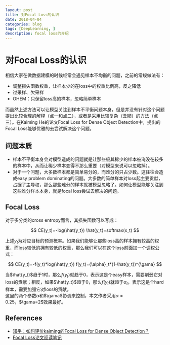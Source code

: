 ```yaml
---
layout: post 
title: 对Focal Loss的认识 
date: 2018-04-04 
categories: blog 
tags: [DeepLearning, ] 
description: focal loss的介绍 
---
```


# 对Focal Loss的认识

相信大家在做数据建模的时候经常会遇见样本不均衡的问题，之前的常规做法有：

* 调整损失函数权重，让样本少的在loss中的权重比例高，反之降低
* 过采样、欠采样
* OHEM：只保留loss高的样本，忽略简单样本

而虽然上述方法可以让模型关注到样本不平衡问题本身，但是并没有针对这个问题提出比较合理的解释（点一和点二），或者是采用比较复杂（丑陋）的方法（点三）。在Kaiming He的论文Focal Loss for Dense Object Detection中，提出的Focal Loss能够优雅的去尝试解决这个问题。

## 问题本质

* 样本不平衡本身会对模型造成的问题就是让那些极其稀少的样本被淹没在较多的样本中，从而让稀少样本变得不那么重要（对模型来说可以忽略掉）。
* 对于一个问题，大多数样本都是简单易分的，而难分的只占少数。这往往会造成easy problem dominating的问题。大多数的简单样本对loss起主要贡献，占据了主导权，那么那些难分的样本就被模型忽略了。如何让模型能够关注到这些难分样本本身，就是focal loss尝试去解决的问题。

## Focal Loss

对于多分类的cross entropy而言，其损失函数可以写成：

$$
CE(y_t)=-log(\hat{y_t})
\hat{y_t}=softmax(x_t)
$$


上述$y_t$为对应目标的预测概率。如果我们能够让那些loss高的样本拥有较高的权重，而loss较低的拥有较低的权重，那么我们可以在这个loss前面加一个调权公式：

$$
CE(y_t)=-f(y_t)*log(\hat{y_t})
f(y_t)={\alpha}_t*(1-\hat{y_t})^{\gama}
$$

当$\hat{y_t}$趋于1时，那么$f(y_t)$就趋于0，表示这是个easy样本，需要削弱它对loss的贡献；相反，如果$\hat{y_t}$趋于0，那么$f(y_t)$就趋于$\alpha_t$，表示这是个hard样本，需要加强它对loss的贡献。  
这里的两个参数$\alpha$和$\gama$协调来控制，本文作者采用$\alpha=0.25$，$\gama=2$效果最好。

## References

* [知乎：如何评价kaiming的Focal Loss for Dense Object Detection？](https://www.zhihu.com/question/63581984)
* [Focal Loss论文阅读笔记](https://blog.csdn.net/qq_34564947/article/details/77200104)
